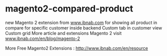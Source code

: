 # magento2-compared-product
new Magento 2 extension from www.ibnab.com for  showing all product in compare for specific customer inside backend
Custom  tab in customer view
Custom grid
More article and extensions Magento 2 visit  www.ibnab.com/en/blog/magento-2


More Free Magento2 Extensions :
http://www.ibnab.com/en/resource

